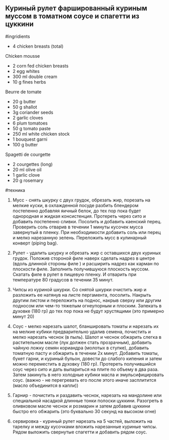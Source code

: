 Куриный рулет фаршированный куриным муссом в томатном соусе и спагетти из цуккини
------------------------

#ingridients

- 4 chicken breasts (total)


Chicken mousse
- 2 corn fed chicken breasts
- 2 egg whites
- 300 ml double cream
- 10 g fines herbs

Beurre de tomate
- 20 g butter
- 50 g shallot
- 3g coriander seeds
- 2 garlic cloves
- 6 plum tomatoes
- 50 g tomato paste
- 250 ml white chicken stock
- 1 bouquest garni
- 100 g butter

Spagetti de courgette
- 2 courgettes (long)
- 20 ml olive oil
- 1 garlic clove
- 20 g rosemary

#техника

1. Мусс - снять шкурку с двух грудок, обрезать жир, порезать на мелкие куски, в охлажденной посуде разбить блендером постепенно добавляя яичный белок, до тех пор пока будет однородная и жидкая консистенция. Протереть через сито и добавить постепенно сливки. Посолить и добавить каенский перец. Проверить соль отварив в течении 1 минуты кусочек мусса завернутый в пленку. При необходимости добавить соль или перец и мелко нарезанную зелень. Переложить мусс в кулинарный конверт (piping bag).

2. Рулет  - удалить шкурку и обрезать жир с оставшихся двух куриных грудок. Положив стороной филе наверх сделать надрез в центре (вдоль длинной стороны филе ) и расширить надрез как карман по плоскости филе. Заполнить получившуюся плоскость муссом.
Скатать филе в рулет в пищевую пленку. И отварить при температуре 80 градусов в течении 35 минут. 

3. Чипсы из куриной шкурки. Со снятой шкурки очистить жир и разложить ее натянув на листе пергамента, посолить. Накрыть другим листом и переложить на поднос, накрыв сверху или другим подносом или чем-то тяжелым огнеупорным и плоским. Запекать в духовке (180 гр) до тех пор пока не будут хрустящими (это примерно минут 20)

4. Соус - мелко нарезать шалот, бланшировать томаты и нарезать их на мелкие кубики предварительно удалив семена, почистить и мелко нарезать чеснок (в пыль). Шалот и чеснок обжарить слегка в растительном масле (лук должен стать прозрачным), добавить чайную ложку семян кориандра (молотых в ступке), добавить томатную пасту и обжарить в течении 2х минут. Добавить томаты, букет гарни, и куриный бульон, довести до слабого кипения и затем можно переместить в духовку (180 гр). Протереть получившийся соус через сито и дать выпариться на плите по объему в два раза. Затем закинуть в него холодные кубики масла и эмульсифицировать соус. (важно - не перегревать его после этого иначе засплитится (масло объединится в капли))

5. Гарнир - почистить и раздавить чеснок, нарезать на мандолине или специальной насадкой длинные тонки полоски цуккини. Разогреть в оливковом масле чеснок и розмарин и затем добавив цуккини быстро его обжарить (это буквально 30 секунд на высоком огне)


6. сервировка - куриный рулет нарезать на 5 частей, выложить на тарелку и между кусочками вложить нарезанные куриные чипсы. Рядом выложить свернутые спагетти  и добавить рядом соус.



